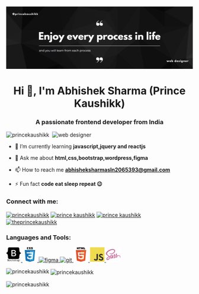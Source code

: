 ![logo](https://github.com/princekaushikk/princekaushikk/blob/main/web-designer.png)
<h1 align="center">Hi 👋, I'm Abhishek Sharma (Prince Kaushikk)</h1>
<h3 align="center">A passionate frontend developer from India</h3>

<img align="right" alt="web designer" width="380" src="https://media2.giphy.com/media/jRf5fsn8G6YaogAWxn/giphy.gif?cid=6c09b9525iwvldpyfdzpt38z7fghh58s0nl6a5hdr2lvc25a&rid=giphy.gif&ct=s">

<p align="left"> <img src="https://komarev.com/ghpvc/?username=princekaushikk&label=Profile%20views&color=0e75b6&style=flat" alt="princekaushikk" /> </p>

- 🌱 I’m currently learning **javascript,jquery and reactjs**

- 💬 Ask me about **html,css,bootstrap,wordpress,figma**

- 📫 How to reach me **abhisheksharmasln2065393@gmail.com**

- ⚡ Fun fact **code eat sleep repeat 😉**

<h3 align="left">Connect with me:</h3>
<p align="left">
<a href="https://twitter.com/ princekaushikk" target="blank"><img align="center" src="https://raw.githubusercontent.com/rahuldkjain/github-profile-readme-generator/master/src/images/icons/Social/twitter.svg" alt="princekaushikk" height="30" width="40" /></a>
<a href="https://linkedin.com/in/prince kaushikk" target="blank"><img align="center" src="https://raw.githubusercontent.com/rahuldkjain/github-profile-readme-generator/master/src/images/icons/Social/linked-in-alt.svg" alt="prince kaushikk" height="30" width="40" /></a>
<a href="https://fb.com/prince kaushikk" target="blank"><img align="center" src="https://raw.githubusercontent.com/rahuldkjain/github-profile-readme-generator/master/src/images/icons/Social/facebook.svg" alt="prince kaushikk" height="30" width="40" /></a>
<a href="https://www.instagram.com/prince_kaushikk/?igshid=ZDdkNTZiNTM%3D" target="blank"><img align="center" src="https://raw.githubusercontent.com/rahuldkjain/github-profile-readme-generator/master/src/images/icons/Social/instagram.svg" alt="theprincekaushikk" height="30" width="40" /></a>
</p>

<h3 align="left">Languages and Tools:</h3>
<p align="left"> <a href="https://getbootstrap.com" target="_blank" rel="noreferrer"> <img src="https://raw.githubusercontent.com/devicons/devicon/master/icons/bootstrap/bootstrap-plain-wordmark.svg" alt="bootstrap" width="40" height="40"/> </a> <a href="https://www.w3schools.com/css/" target="_blank" rel="noreferrer"> <img src="https://raw.githubusercontent.com/devicons/devicon/master/icons/css3/css3-original-wordmark.svg" alt="css3" width="40" height="40"/> </a> <a href="https://www.figma.com/" target="_blank" rel="noreferrer"> <img src="https://www.vectorlogo.zone/logos/figma/figma-icon.svg" alt="figma" width="40" height="40"/> </a> <a href="https://git-scm.com/" target="_blank" rel="noreferrer"> <img src="https://www.vectorlogo.zone/logos/git-scm/git-scm-icon.svg" alt="git" width="40" height="40"/> </a> <a href="https://www.w3.org/html/" target="_blank" rel="noreferrer"> <img src="https://raw.githubusercontent.com/devicons/devicon/master/icons/html5/html5-original-wordmark.svg" alt="html5" width="40" height="40"/> </a> <a href="https://developer.mozilla.org/en-US/docs/Web/JavaScript" target="_blank" rel="noreferrer"> <img src="https://raw.githubusercontent.com/devicons/devicon/master/icons/javascript/javascript-original.svg" alt="javascript" width="40" height="40"/> </a> <a href="https://sass-lang.com" target="_blank" rel="noreferrer"> <img src="https://raw.githubusercontent.com/devicons/devicon/master/icons/sass/sass-original.svg" alt="sass" width="40" height="40"/> </a> </p>

<p><img align="left" src="https://github-readme-stats.vercel.app/api/top-langs?username=princekaushikk&show_icons=true&locale=en&layout=compact" alt="princekaushikk" /></p>

<p>&nbsp;<img align="center" src="https://github-readme-stats.vercel.app/api?username=princekaushikk&show_icons=true&locale=en" alt="princekaushikk" /></p>

<p><img align="center" src="https://github-readme-streak-stats.herokuapp.com/?user=princekaushikk&" alt="princekaushikk" /></p>

